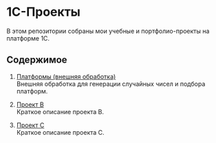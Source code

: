 # 1С-Проекты

В этом репозитории собраны мои учебные и портфолио-проекты на платформе 1С.

## Содержимое

1. [Платформы (внешняя обработка)](https://github.com/arnati/1C-Projects/tree/main/%D0%9F%D0%BB%D0%B0%D1%82%D1%84%D0%BE%D1%80%D0%BC%D1%8B)  
   Внешняя обработка для генерации случайных чисел и подбора платформ.

2. [Проект B](Project-B)  
   Краткое описание проекта B.

3. [Проект C](Project-C)  
   Краткое описание проекта C.
